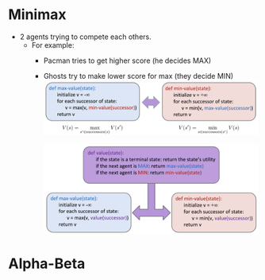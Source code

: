 # Minimax
* 2 agents trying to compete each others. 
    * For example: 
        * Pacman tries to get higher score (he decides MAX)
        * Ghosts try to make lower score for max (they decide MIN)
            ![](../images/minimaxPseudoCode.png)

            ![](../images/minimaxPseudoCode2.png)

# Alpha-Beta 